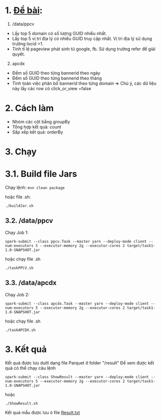 # 1. [Đề bài](Task.txt):
1. /data/ppcv
- Lấy top 5 domain có số lượng GUID nhiều nhất.
- Lấy top 5 vị trí địa lý có nhiều GUID truy cập nhất. Vị trí địa lý sử dụng trường locid >1.
- Tính tỉ lệ pageview phát sinh từ google, fb. Sử dụng trường refer để giải quyết.
2. apcdx
- Đếm số  GUID theo từng bannerid theo ngày
- Đếm số  GUID theo từng bannerid theo tháng
- Tính toán việc phân bổ bannerid theo từng domain
  => Chú ý, các dữ liệu này lấy các row có click_or_view =false

# 2. Cách làm
- Nhóm các cột bằng groupBy 
- Tổng hợp kết quả: count
- Sắp xếp kết quả: orderBy

# 3. Chạy
# 3.1. Build file Jars
Chạy lệnh:
`mvn clean package`

hoặc file .sh:

`./buildJar.sh`


## 3.2. /data/ppcv
Chạy Job 1:

`spark-submit --class ppcv.Task --master yarn --deploy-mode client --num-executors 5 --executor-memory 2g --executor-cores 2 target/task1-1.0-SNAPSHOT.jar`

hoặc chạy file .sh

`./taskPPCV.sh`

## 3.3. /data/apcdx
Chạy Job 2:

`spark-submit --class apcdx.Task --master yarn --deploy-mode client --num-executors 5 --executor-memory 2g --executor-cores 2 target/task1-1.0-SNAPSHOT.jar`

hoặc chạy file .sh

`./taskAPCDX.sh`

# 3. Kết quả
Kết quả được lưu dưới dạng file Parquet ở folder "/result"
Để xem được kết quả có thể chạy câu lệnh

`spark-submit --class ShowResult --master yarn --deploy-mode client --num-executors 5 --executor-memory 2g --executor-cores 2 target/task1-1.0-SNAPSHOT.jar`

hoặc

`./ShowResult.sh`

Kết quả mẫu được lưu ỏ file [Result.txt](Result.txt)

